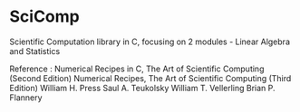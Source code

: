 # SciComp
Scientific Computation library in C, focusing on 2 modules - Linear Algebra and Statistics

Reference : 
Numerical Recipes in C, The Art of Scientific Computing (Second Edition)
Numerical Recipes, The Art of Scientific Computing (Third Edition)
William H. Press
Saul A. Teukolsky
William T. Vellerling
Brian P. Flannery
